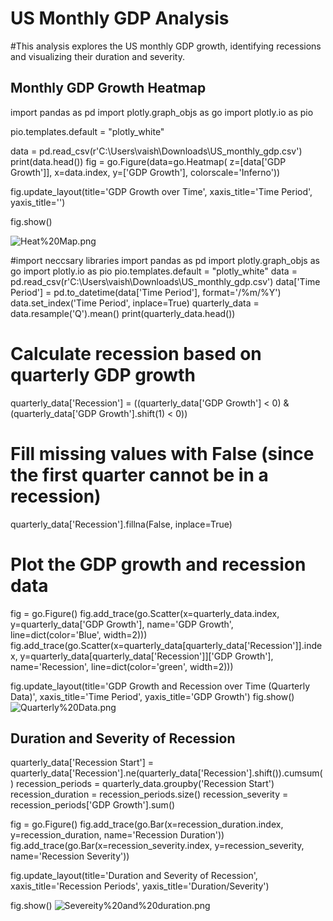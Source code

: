 # US Monthly GDP Analysis

#This analysis explores the US monthly GDP growth, identifying recessions and visualizing their duration and severity.

## Monthly GDP Growth Heatmap

import pandas as pd
import plotly.graph_objs as go
import plotly.io as pio

pio.templates.default = "plotly_white"

data = pd.read_csv(r'C:\Users\vaish\Downloads\US_monthly_gdp.csv')
print(data.head())
fig = go.Figure(data=go.Heatmap(
    z=[data['GDP Growth']],
    x=data.index,
    y=['GDP Growth'],
    colorscale='Inferno'))

fig.update_layout(title='GDP Growth over Time',
                  xaxis_title='Time Period',
                  yaxis_title='')

fig.show()

![Heat%20Map.png](attachment:Heat%20Map.png)


#import neccsary libraries
import pandas as pd
import plotly.graph_objs as go
import plotly.io as pio
pio.templates.default = "plotly_white"
data = pd.read_csv(r'C:\Users\vaish\Downloads\US_monthly_gdp.csv')
data['Time Period'] = pd.to_datetime(data['Time Period'], format='/%m/%Y')
data.set_index('Time Period', inplace=True)
quarterly_data = data.resample('Q').mean()
print(quarterly_data.head())

# Calculate recession based on quarterly GDP growth
quarterly_data['Recession'] = ((quarterly_data['GDP Growth'] < 0) & (quarterly_data['GDP Growth'].shift(1) < 0))

# Fill missing values with False (since the first quarter cannot be in a recession)
quarterly_data['Recession'].fillna(False, inplace=True)

# Plot the GDP growth and recession data
fig = go.Figure()
fig.add_trace(go.Scatter(x=quarterly_data.index,
                         y=quarterly_data['GDP Growth'],
                         name='GDP Growth',
                         line=dict(color='Blue', width=2)))
fig.add_trace(go.Scatter(x=quarterly_data[quarterly_data['Recession']].index,
                         y=quarterly_data[quarterly_data['Recession']]['GDP Growth'],
                         name='Recession', line=dict(color='green', width=2)))

fig.update_layout(title='GDP Growth and Recession over Time (Quarterly Data)',
                  xaxis_title='Time Period',
                  yaxis_title='GDP Growth')
fig.show()
![Quarterly%20Data.png](attachment:Quarterly%20Data.png)

## Duration and Severity of Recession

quarterly_data['Recession Start'] = quarterly_data['Recession'].ne(quarterly_data['Recession'].shift()).cumsum()
recession_periods = quarterly_data.groupby('Recession Start')
recession_duration = recession_periods.size()
recession_severity = recession_periods['GDP Growth'].sum()

fig = go.Figure()
fig.add_trace(go.Bar(x=recession_duration.index, y=recession_duration,
                     name='Recession Duration'))
fig.add_trace(go.Bar(x=recession_severity.index, y=recession_severity,
                     name='Recession Severity'))

fig.update_layout(title='Duration and Severity of Recession',
                  xaxis_title='Recession Periods',
                  yaxis_title='Duration/Severity')

fig.show()
![Severeity%20and%20duration.png](attachment:Severeity%20and%20duration.png)


